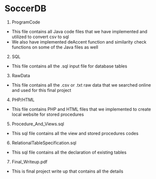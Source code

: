 # SoccerDB

1. ProgramCode
* This file contains all Java code files that we have implemented and utilized to convert csv to sql
* We also have implemented deAccent function and similarity check functions on some of the Java files as well

2. SQL
* This file contains all the .sql input file for database tables

3. RawData
* This file contains all the .csv or .txt raw data that we searched online and used for this final project

4. PHP/HTML
* This file contains PHP and HTML files that we implemented to create local website for stored procedures

5. Procedure_And_Views.sql
* This sql file contains all the view and stored procedures codes

6. RelationalTableSpecification.sql
* This sql file contains all the declaration of existing tables

7. Final_Writeup.pdf
* This is final project write up that contains all the details
